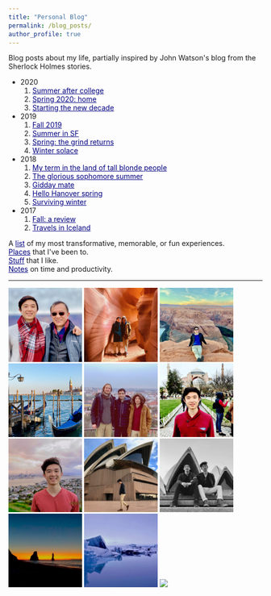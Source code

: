 ```yaml
---
title: "Personal Blog"
permalink: /blog_posts/
author_profile: true
---
```


Blog posts about my life, partially inspired by John Watson's blog from the Sherlock Holmes stories.

* 2020
	1. <a href="https://jasonwei20.github.io/posts/2020/9/blog-post-14/" style="color:navy" target="_blank">Summer after college</a>
	1. <a href="https://jasonwei20.github.io/posts/2020/6/blog-post-13/" style="color:navy" target="_blank">Spring 2020: home</a>
	1. <a href="https://jasonwei20.github.io/posts/2020/3/blog-post-12/" style="color:navy" target="_blank">Starting the new decade</a>
* 2019
	1. <a href="https://jasonwei20.github.io/posts/2019/12/blog-post-10/" style="color:navy" target="_blank">Fall 2019</a>
	1. <a href="https://jasonwei20.github.io/posts/2019/9/blog-post-9/" style="color:navy" target="_blank">Summer in SF</a>
	1. <a href="https://jasonwei20.github.io/posts/2019/6/blog-post-9/" style="color:navy" target="_blank">Spring: the grind returns</a>
	1. <a href="https://jasonwei20.github.io/posts/2019/3/blog-post-8/" style="color:navy" target="_blank">Winter solace</a>
* 2018
	1. <a href="https://jasonwei20.github.io/posts/2018/12/blog-post-7/" style="color:navy" target="_blank">My term in the land of tall blonde people</a>
	1. <a href="https://jasonwei20.github.io/posts/2018/9/blog-post-6/" style="color:navy" target="_blank">The glorious sophomore summer</a>
	1. <a href="https://jasonwei20.github.io/posts/2018/6/blog-post-5/" style="color:navy" target="_blank">Gidday mate</a>
	1. <a href="https://jasonwei20.github.io/posts/2018/6/blog-post-4/" style="color:navy" target="_blank">Hello Hanover spring</a>
	1. <a href="https://jasonwei20.github.io/posts/2018/2/blog-post-3/" style="color:navy" target="_blank">Surviving winter</a>
* 2017
	1. <a href="https://jasonwei20.github.io/posts/2018/1/blog-post-2/" style="color:navy" target="_blank">Fall: a review</a>
	1. <a href="https://jasonwei20.github.io/posts/2017/12/blog-post-1/" style="color:navy" target="_blank">Travels in Iceland</a>

A <a href="https://jasonwei20.github.io/life_experiences/" style="color:navy">list</a> of my most transformative, memorable, or fun experiences.  
<a href="https://jasonwei20.github.io/places_ive_been/" style="color:navy">Places</a> that I've been to.  
<a href="https://jasonwei20.github.io/stuff_i_like/" style="color:navy">Stuff</a> that I like.  
<a href="https://jasonwei20.github.io/principles/" style="color:navy">Notes</a> on time and productivity.  

------

<img src="/images/grand_canyon.jpg" width="29%">
<img src="/images/antelope_canyon.jpg" width="29%">
<img src="/images/horseshoe_bend.jpg" width="29%">
<img src="/images/dtu/venice_gondola.jpg" width="29%">
<img src="/images/dtu/vilnius.jpg" width="29%">
<img src="/images/dtu/hagia.jpg" width="29%">
<img src="/images/personal_anz_1.jpg" width="29%">
<img src="/images/personal_anz_2.jpg" width="29%">
<img src="/images/personal_anz_3.jpg" width="29%">
<img src="/images/personal_iceland_1.jpg" width="29%">
<img src="/images/personal_iceland_2.jpg" width="29%">
<img src="/images/personal_iceland_3.jpg" width="29%">

